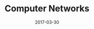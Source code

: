 ---
layout: project
type: project
image: images/cotton-square.png
title: Computer Networks
# All dates must be YYYY-MM-DD format!
date: 2017-03-30
labels:
  - Java
  - Networks
permalink: https://github.com/uday96/Computer-Networks
summary: Collection of programs covering different aspects of Computer Networks.
---